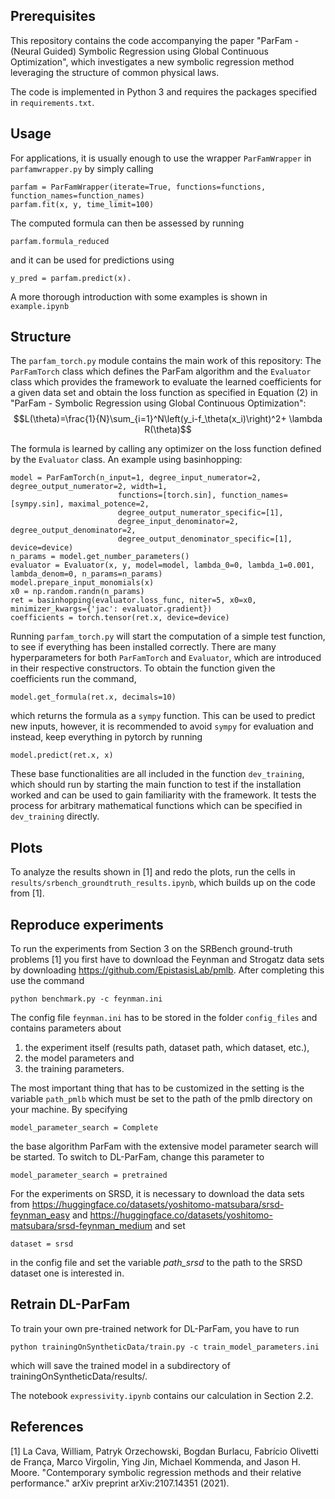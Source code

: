 ## Prerequisites

This repository contains the code accompanying the paper "ParFam - (Neural Guided) Symbolic Regression using Global Continuous
Optimization", which investigates a new symbolic regression method leveraging the structure of common physical laws.

The code is implemented in Python 3 and requires the packages specified in ``requirements.txt``.

## Usage

For applications, it is usually enough to use the wrapper `ParFamWrapper` in `parfamwrapper.py` by simply calling

````
parfam = ParFamWrapper(iterate=True, functions=functions, function_names=function_names)
parfam.fit(x, y, time_limit=100)
````

The computed formula can then be assessed by running 
````
parfam.formula_reduced
````
and it can be used for predictions using
````
y_pred = parfam.predict(x).
````
A more thorough introduction with some examples is shown in `example.ipynb`

## Structure

The `parfam_torch.py` module contains the main work of this repository: The `ParFamTorch` class which defines the ParFam
algorithm and the `Evaluator` class which provides the framework to evaluate the learned coefficients for a given data 
set and obtain the loss function as specified in Equation (2) in "ParFam - Symbolic Regression using Global Continuous
Optimization":
$$L(\theta)=\frac{1}{N}\sum_{i=1}^N\left(y_i-f_\theta(x_i)\right)^2+ \lambda R(\theta)$$

The formula is learned by calling any optimizer on the loss function defined by the `Evaluator` class. An example using 
basinhopping:
````
model = ParFamTorch(n_input=1, degree_input_numerator=2, degree_output_numerator=2, width=1,
                        functions=[torch.sin], function_names=[sympy.sin], maximal_potence=2,
                        degree_output_numerator_specific=[1],
                        degree_input_denominator=2, degree_output_denominator=2,
                        degree_output_denominator_specific=[1], device=device)
n_params = model.get_number_parameters()
evaluator = Evaluator(x, y, model=model, lambda_0=0, lambda_1=0.001, lambda_denom=0, n_params=n_params)
model.prepare_input_monomials(x)
x0 = np.random.randn(n_params)
ret = basinhopping(evaluator.loss_func, niter=5, x0=x0, minimizer_kwargs={'jac': evaluator.gradient})
coefficients = torch.tensor(ret.x, device=device)
````

Running `parfam_torch.py` will start the computation of a simple test function, to see if everything has been installed 
correctly. There are many hyperparameters for both `ParFamTorch` and `Evaluator`, which are introduced in their 
respective constructors. To obtain the function given the coefficients run the command,

````
model.get_formula(ret.x, decimals=10)
````
which returns the formula as a `sympy` function. This can be used to predict new inputs, however, it is recommended to 
avoid `sympy` for evaluation and instead, keep everything in pytorch by running
````
model.predict(ret.x, x)
````

These base functionalities are all included in the function `dev_training`, which should run by starting the main 
function to test if the installation worked and can be used to gain familiarity with the framework. It tests the process
for arbitrary mathematical functions which can be specified in `dev_training` directly. 

## Plots

To analyze the results shown in [1] and redo the plots, run the cells in `results/srbench_groundtruth_results.ipynb`, which builds up on the code from [1].

## Reproduce experiments

To run the experiments from Section 3 on the SRBench ground-truth problems [1] you first have to download the Feynman 
and Strogatz data sets by downloading https://github.com/EpistasisLab/pmlb. After completing this use the command

````
python benchmark.py -c feynman.ini
````

The config file `feynman.ini` has to be stored in the folder `config_files` and contains parameters about 

1. the experiment itself (results path, dataset path, which dataset, etc.),
2. the model parameters and
3. the training parameters.

The most important thing that has to be customized in the setting is the variable `path_pmlb` which must be set to the
path of the pmlb directory on your machine. By specifying 
````
model_parameter_search = Complete
````
the base algorithm ParFam with the extensive model parameter search will be started. To switch to DL-ParFam, change this 
parameter to
````
model_parameter_search = pretrained
````
For the experiments on SRSD, it is necessary to download the data sets from https://huggingface.co/datasets/yoshitomo-matsubara/srsd-feynman_easy
and https://huggingface.co/datasets/yoshitomo-matsubara/srsd-feynman_medium and set 
````
dataset = srsd
````
in the config file and set the variable *path_srsd* to the path to the SRSD dataset one is interested in.

## Retrain DL-ParFam

To train your own pre-trained network for DL-ParFam, you have to run
````
python trainingOnSyntheticData/train.py -c train_model_parameters.ini
````
which will save the trained model in a subdirectory of trainingOnSyntheticData/results/.


The notebook `expressivity.ipynb` contains our calculation in Section 2.2.

## References

[1] La Cava, William, Patryk Orzechowski, Bogdan Burlacu, Fabrício Olivetti de França, Marco Virgolin, Ying Jin, 
Michael Kommenda, and Jason H. Moore. "Contemporary symbolic regression methods and their relative performance." 
arXiv preprint arXiv:2107.14351 (2021).
